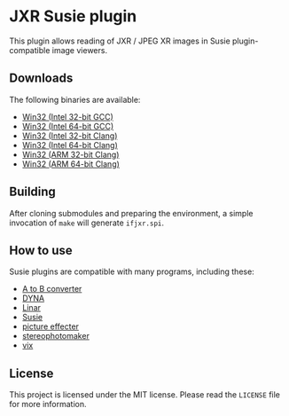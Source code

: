# JXR Susie plugin

This plugin allows reading of JXR / JPEG XR images in Susie plugin-compatible image viewers.

## Downloads

The following binaries are available:  
* [Win32 (Intel 32-bit GCC)](https://github.com/uyjulian/ifjxr/releases/latest/download/ifjxr.intel32.gcc.7z)  
* [Win32 (Intel 64-bit GCC)](https://github.com/uyjulian/ifjxr/releases/latest/download/ifjxr.intel64.gcc.7z)  
* [Win32 (Intel 32-bit Clang)](https://github.com/uyjulian/ifjxr/releases/latest/download/ifjxr.intel32.clang.7z)  
* [Win32 (Intel 64-bit Clang)](https://github.com/uyjulian/ifjxr/releases/latest/download/ifjxr.intel64.clang.7z)  
* [Win32 (ARM 32-bit Clang)](https://github.com/uyjulian/ifjxr/releases/latest/download/ifjxr.arm32.clang.7z)  
* [Win32 (ARM 64-bit Clang)](https://github.com/uyjulian/ifjxr/releases/latest/download/ifjxr.arm64.clang.7z)  

## Building

After cloning submodules and preparing the environment, a simple invocation of `make` will generate `ifjxr.spi`.  

## How to use

Susie plugins are compatible with many programs, including these:

- [A to B converter](http://www.asahi-net.or.jp/~KH4S-SMZ/spi/abc/index.html)  
- [DYNA](https://hp.vector.co.jp/authors/VA004117/dyna.html)  
- [Linar](http://hp.vector.co.jp/authors/VA015839/)  
- [Susie](http://www.digitalpad.co.jp/~takechin/betasue.html#susie32)  
- [picture effecter](http://www.asahi-net.or.jp/~DS8H-WTNB/software/index.html)  
- [stereophotomaker](http://stereo.jpn.org/eng/stphmkr/)  
- [vix](http://www.forest.impress.co.jp/library/software/vix/)  

## License

This project is licensed under the MIT license. Please read the `LICENSE` file for more information.
